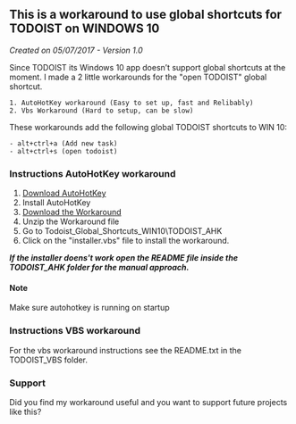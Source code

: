 ## This is a workaround to use global shortcuts for TODOIST on WINDOWS 10
*Created on 05/07/2017 - Version 1.0*

Since TODOIST its Windows 10 app doesn’t support global shortcuts at the moment. I made a 2 little workarounds for the "open TODOIST" global shortcut.

	1. AutoHotKey workaround (Easy to set up, fast and Relibably)
	2. Vbs Workaround (Hard to setup, can be slow)
	
These workarounds add the following global TODOIST shortcuts to WIN 10:

    - alt+ctrl+a (Add new task)
    - alt+ctrl+s (open todoist)


### Instructions AutoHotKey workaround
1. [Download AutoHotKey](https://autohotkey.com/)
2. Install AutoHotKey
3. [Download the Workaround](https://github.com/rickstaa/Todoist_Global_Shortcuts_WIN10/archive/master.zip)
4. Unzip the Workaround file
5. Go to Todoist_Global_Shortcuts_WIN10\TODOIST_AHK
6. Click on the "installer.vbs" file to install the workaround.

_**If the installer doens't work open the README file inside the TODOIST_AHK folder for the manual approach.**_


#### Note
Make sure autohotkey is running on startup 

### Instructions VBS workaround
For the vbs workaround instructions see the README.txt in the TODOIST_VBS folder.

### Support
Did you find my workaround useful and you want to support future projects like this? 
